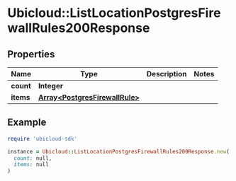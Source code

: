 # Ubicloud::ListLocationPostgresFirewallRules200Response

## Properties

| Name | Type | Description | Notes |
| ---- | ---- | ----------- | ----- |
| **count** | **Integer** |  |  |
| **items** | [**Array&lt;PostgresFirewallRule&gt;**](PostgresFirewallRule.md) |  |  |

## Example

```ruby
require 'ubicloud-sdk'

instance = Ubicloud::ListLocationPostgresFirewallRules200Response.new(
  count: null,
  items: null
)
```

